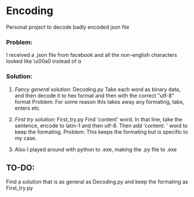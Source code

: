 # Encoding
Personal project to decode badly encoded json file

### Problem:
I received a .json file from facebook and all the non-english characters looked like \\u00a0 instead of α 

### Solution:
1. <i>Fancy general solution:</i> Decoding.py
  Take each word as binary data, and then decode it to hex format and then with the correct "utf-8" format
  Problem: For some reason this takes away any formating, tabs, enters etc.
  
2. <i>First try solution:</i> First_try.py
  Find 'content' word. In that line, take the sentence, encode to latin-1 and then utf-8.
  Then add 'content: ' word to keep the formating.
  Problem: This keeps the formating but is specific to my case.
  
3. Also I played around with python to .exe, making the .py file to .exe
  
## TO-DO: 
  Find a solution that is as general as Decoding.py and keep the formating as First_try.py
